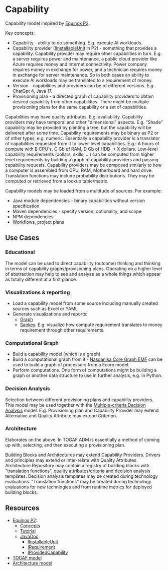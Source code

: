# Capability

Capability model inspired by [Equinox P2](https://eclipse.dev/equinox/p2/).

Key concepts:

* Capability - ability to do something. E.g. execute AI workloads.
* Capability provider ([IInstallableUnit](https://help.eclipse.org/latest/nftopic/org.eclipse.platform.doc.isv/reference/api/org/eclipse/equinox/p2/metadata/IInstallableUnit.html) in P2) - something that provides a capability. Capability provider may require other capabilities in turn. E.g. a server requires power and maintenance, a public cloud provider like Azure requires money and Internet connectivity. Power company requires money in exchange for power, and a technician requires money in exchange for server maintenance. So in both cases an ability to execute AI workloads may be translated to a requirement of money.
* Version - capabilities and providers can be of different versions. E.g. ChatGpt 4, Java 17.
* Provisioning plan - a directed graph of capability providers to obtain desired capability from other capabilities. There might be multiple provisioning plans for the same capability or a set of capabilities. 

Capabilities may have quality attributes. E.g. availability. Capability providers may have temporal and other "dimensional" aspects. E.g. "Shade" capability may be provided by planting a tree, but the capability will be delivered after some time.
Capability requirements may be binary as P2 or of other types, e.g. numeric. Essentially a capability provider is a translator of capabilities requested from it to lower-level capabilities. E.g.: A hours of compute with B CPU's, C Gb of RAM, D Gb of HDD -> X dollars.
Low-level capability requirements (dollars, skills, ...) can be computed from higher level requirements by building a graph of capability providers and passing capability requests.
Capability providers may be composed similarly to how a computer is assembled from CPU, RAM, Motherboard and hard drive. 
Translation functions may include probability distributions. They may be computed or retrieved from a lookup table/matrix. 

Capability models may be loaded from a multitude of sources. For example:

* Java module dependencies - binary capabilities without version specification
* Maven dependencies - specify version, optionality, and scope
* NPM dependencies
* Workflows, project plans

## Use Cases

### Educational

The model can be used to direct capability (outcome) thinking and thinking in terms of capability graphs/provisioning plans.
Operating on a higher level of abstraction may help to see and analyze as a whole things which appear as totally different at a first glance.

### Visualizations & reporting

* Load a capability model from some source including manually created sources such as Excel or YAML
* Generate visualizations and reports:
    * [Graph](https://echarts.apache.org/examples/en/index.html#chart-type-graph)
    * [Sankey](https://echarts.apache.org/examples/en/index.html#chart-type-sankey). E.g. visualize how compute requirement translates to money requirement through other requirements.

### Computational Graph

* Build a capability model (which is a graph)
* Build a computational graph from it - [Nasdanika Core Graph EMF](https://github.com/Nasdanika/core/tree/master/graph/src/main/java/org/nasdanika/graph/emf) can be used to build a graph of processors from a Ecore model.
* Perform computations. One form of computations might be building a graph or another data structure to use in further analysis, e.g. in Python.

### Decision Analysis

Selection between different provisioning plans and capability providers. 
This model may be used together with the [Multiple-criteria Decision Analysis](https://github.com/Nasdanika-Models/multiple-criteria-decision-analysis) model. 
E.g. Provisioning plan and Capability Provider may extend Alternative and Quality Attribute may extend Criterion.

### Architecture 

Elaborates on the above. In TOGAF ADM is essentially a method of coming up with, selecting, and then executing a provisioning plan. 

Building Blocks and Architectures may extend Capability Providers. 
Drivers and principles may extend or inter-relate with Quality Attributes.  
Architecture Repository may contain a registry of building blocks with "translation functions", quality attributes/criteria and decision analysis templates. Decision analysis templates may be created during technology evaluations.
"Translation functions" may be created during technology evaluations for new technlogies and from runtime metrics for deployed building blocks.

## Resources

* [Equinox P2](https://eclipse.dev/equinox/p2/):
    * [Concepts](https://wiki.eclipse.org/Equinox/p2/Concepts)
    * [Tutorial](https://eclipsesource.com/blogs/tutorials/eclipse-p2-tutorial-managing-metadata/)
    * [JavaDoc](https://help.eclipse.org/latest/nftopic/org.eclipse.platform.doc.isv/reference/api/org/eclipse/equinox/p2/metadata/package-summary.html):
        * [IInstallableUnit](https://help.eclipse.org/latest/nftopic/org.eclipse.platform.doc.isv/reference/api/org/eclipse/equinox/p2/metadata/IInstallableUnit.html)
        * [IRequirement](https://help.eclipse.org/latest/nftopic/org.eclipse.platform.doc.isv/reference/api/org/eclipse/equinox/p2/metadata/IRequirement.html)
        * [IProvidedCapability](https://help.eclipse.org/latest/nftopic/org.eclipse.platform.doc.isv/reference/api/org/eclipse/equinox/p2/metadata/IProvidedCapability.html)
* [TOGAF model](https://github.com/Nasdanika-Models/togaf)
* [Architecture model](https://github.com/Nasdanika-Models/architecture)